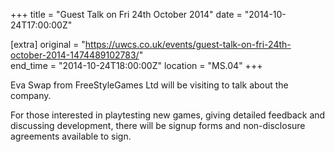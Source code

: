 +++
title = "Guest Talk on Fri 24th October 2014"
date = "2014-10-24T17:00:00Z"

[extra]
original = "https://uwcs.co.uk/events/guest-talk-on-fri-24th-october-2014-1474489102783/"    
end_time = "2014-10-24T18:00:00Z"
location = "MS.04"
+++

Eva Swap from FreeStyleGames Ltd will be visiting to talk about the company.

For those interested in playtesting new games, giving detailed feedback and discussing development, there will be signup forms and non-disclosure agreements available to sign.

